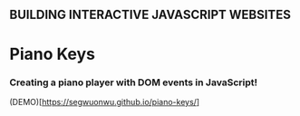 ## BUILDING INTERACTIVE JAVASCRIPT WEBSITES

# Piano Keys

### Creating a piano player with DOM events in JavaScript!

(DEMO)[https://segwuonwu.github.io/piano-keys/]
